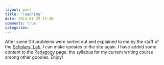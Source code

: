 ```yaml
---
layout: post
title: "Teaching"
date: 2013-01-25 17:26
comments: true
categories:
---
```

After some Git problems were sorted out and explained to me by the staff of the <a href="http://scholarslab.org/">Scholars' Lab</a>, I can make updates to the site again. I have added some content to the <a href="{{ site.baseurl }}/pedagogy">Pedagogy</a> page: the syllabus for my current writing course among other goodies. Enjoy!
